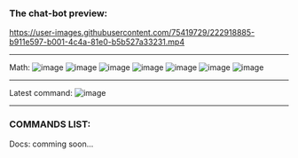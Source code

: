 ### The chat-bot preview:


https://user-images.githubusercontent.com/75419729/222918885-b911e597-b001-4c4a-81e0-b5b527a33231.mp4

---

Math:
![image](https://user-images.githubusercontent.com/75419729/222919520-ece576d1-25ea-4b0f-8631-d373008a662d.png)
![image](https://user-images.githubusercontent.com/75419729/222919532-21f3c66c-c831-4980-969a-a3f0a2cb58b8.png)
![image](https://user-images.githubusercontent.com/75419729/222919546-c36c4be6-db88-42ec-9c7b-0df89eaad831.png)
![image](https://user-images.githubusercontent.com/75419729/222919554-8cd0bd80-944d-4668-b68c-9006935ad8a5.png)
![image](https://user-images.githubusercontent.com/75419729/222919569-c021610e-b798-471d-8750-fc0cac8c4cda.png)
![image](https://user-images.githubusercontent.com/75419729/222919586-7592043e-d77d-472f-935f-a043fdd052c7.png)
![image](https://user-images.githubusercontent.com/75419729/222919592-e7c41ad0-c5b6-49fb-9a22-23ad7d482a20.png)

---

Latest command:
![image](https://user-images.githubusercontent.com/75419729/222953553-5ea30b2a-9e24-4784-8583-b05644aaeb2b.png)

---

### COMMANDS LIST:

Docs: comming soon...  
